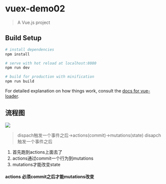 # vuex-demo02

> A Vue.js project

## Build Setup

``` bash
# install dependencies
npm install

# serve with hot reload at localhost:8080
npm run dev

# build for production with minification
npm run build
```

For detailed explanation on how things work, consult the [docs for vue-loader](http://vuejs.github.io/vue-loader).
## 流程图

![](http://7xoxzw.com1.z0.glb.clouddn.com/16-7-31/92645066.jpg)

> dispach触发一个事件之后->actions(commit)->mutations(state)
  disapch 触发一个事件之后 
1. 首先跑到actions上面去了
2. actions通过commit一个行为到mutations
3. mutations才能改变state
#### actions 必须commit之后才能mutations改变
